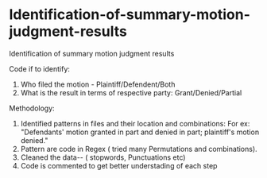  # Identification-of-summary-motion-judgment-results
Identification of summary motion judgment results

Code if to identify:
1) Who filed the motion - Plaintiff/Defendent/Both
2) What is the result in terms of respective party: Grant/Denied/Partial

Methodology:
1) Identified patterns in files and their location and combinations: For ex: "Defendants' motion granted in part and denied in part; plaintiff's motion denied."
2) Pattern are code in Regex ( tried many Permutations and combinations). 
3) Cleaned the data-- ( stopwords, Punctuations etc)
4) Code is commented to get better understading of each step
